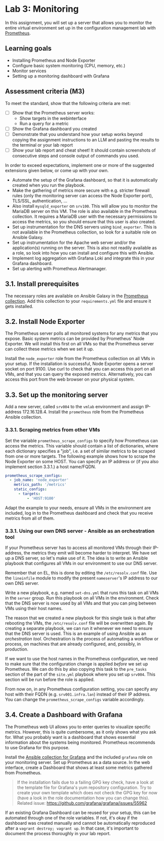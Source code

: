 # Lab 3: Monitoring

In this assignment, you will set up a server that allows you to monitor the entire virtual environment set up in the configuration management lab with [Prometheus](https://prometheus.io).

## Learning goals

- Installing Prometheus and Node Exporter
- Configure basic system monitoring (CPU, memory, etc.)
- Monitor services
- Setting up a monitoring dashboard with Grafana

## Assessment criteria (M3)

To meet the standard, show that the following criteria are met:

- [ ] Show that the Prometheus server works:
    - Show targets in the webinterface
    - Run a query for a metric
- [ ] Show the Grafana dashboard you created
- [ ] Demonstrate that you understand how your setup works beyond copying the assignment instructions to an LLM and pasting the results to the terminal or your lab report
- [ ] Show your lab report and cheat sheet! It should contain screenshots of consecutive steps and console output of commands you used.

In order to exceed expectations, implement one or more of the suggested extensions given below, or come up with your own.

- Automate the setup of the Grafana dashboard, so that it is automatically created when you run the playbook.
- Make the gathering of metrics more secure with e.g. stricter firewall rules (only the monitoring server can access the Node Exporter port), TLS/SSL, authentication, ...
- Also install `mysqld_exporter` on `srv100`. This will allow you to monitor the MariaDB server on this VM. The role is also available in the Prometheus collection. It requires a MariaDB user with the necessary permissions to access the metrics, so you should ensure that this user is also created.
- Set up instrumentation for the DNS servers using `bind_exporter`. This is not available in the Prometheus collection, so look for a suitable role on Ansible Galaxy.
- Set up instrumentation for the Apache web server and/or the application(s) running on the server. This is also not readily available as a role, so look into how you can install and configure this with Ansible.
- Implement log aggregation with Grafana Loki and integrate this in your Grafana dashboard.
- Set up alerting with Prometheus Alertmanager.

## 3.1. Install prerequisites

The necessary roles are available on Ansible Galaxy in the [Prometheus collection](https://galaxy.ansible.com/ui/repo/published/prometheus/prometheus/). Add this collection to your `requirements.yml` file and ensure it gets installed.

## 3.2. Install Node Exporter

The Prometheus server polls all monitored systems for any metrics that you expose. Basic system metrics can be provided by Prometheus' Node Exporter. We will install this first on all VMs so that the Prometheus server can collect these metrics when we set it up.

Install the `node_exporter` role from the Prometheus collection on all VMs in your setup. If the installation is successful, Node Exporter opens a server socket on port 9100. Use curl to check that you can access this port on all VMs, and that you can query the exposed metrics. Alternatively, you can access this port from the web browser on your physical system.

## 3.3. Set up the monitoring server

Add a new server, called `srv004` to the `vmlab` environment and assign IP-address 172.16.128.4. Install the `prometheus` role from the Prometheus Ansible collection.

### 3.3.1. Scraping metrics from other VMs

Set the variable `prometheus_scrape_configs` to specify how Prometheus can access the metrics. This variable should contain a list of dictionaries, where each dictionary specifies a "job", i.e. a set of similar metrics to be scraped from one or more targets. The following example shows how to scrape the Node Exporter on some HOST. You can specify an IP address or (if you also implement section 3.3.1.) a host name/FQDN.

```yaml
prometheus_scrape_configs:
  - job_name: 'node_exporter'
    metrics_path: '/metrics'
    static_configs:
      - targets:
          - 'HOST:9100'
```

Adapt the example to your needs, ensure all VMs in the environment are included, log in to the Prometheus dashboard and check that you receive metrics from all of them.

### 3.3.1. Using our own DNS server - Ansible as an orchestration tool

If your Prometheus server has to access all monitored VMs through their IP-address, the metrics they emit will become harder to interpret. We have set up a DNS server, so let's make use of it. The idea is to write an Ansible playbook that configures all VMs in our environment to use our DNS server.

Remember that on EL, this is done by editing the `/etc/resolv.conf` file. Use the `lineinfile` module to modify the present `nameserver`'s IP address to our own DNS server.

Write a new playbook, e.g. named `set-dns.yml` that runs this task on all VMs in the `server` group. Run this playbook on all VMs in the environment. Check that the DNS server is now used by all VMs and that you can ping between VMs using their host names.

The reason that we created a new playbook for this single task is that after rebooting the VMs, the `/etc/resolv.conf` file will be overwritten again. By creating a separate playbook, we can run it whenever we need to ensure that the DNS server is used. This is an example of using Ansible as an *orchestration tool*. Orchestration is the process of automating a workflow or process, on machines that are already configured, and, possibly, in production.

If we want to use the host names in the Prometheus configuration, we need to make sure that the configuration change is applied *before* we set up Prometheus. We can do this by also copying this task to the `pre_tasks` section of the part of the `site.yml` playbook where you set up `srv004`. This section will be run before the role is applied.

From now on, in any Prometheus configuration setting, you can specify any host with their FQDN (e.g. `srv001.infra.lan`) instead of their IP address. You can change the `prometheus_scrape_configs` variable accordingly.

## 3.4. Create a Dashboard with Grafana

The Prometheus web UI allows you to enter queries to visualize specific metrics. However, this is quite cumbersome, as it only shows what you ask for. What you probably want is a dashboard that shows essential information about the systems being monitored. Prometheus recommends to use Grafana for this purpose.

Install the [Ansible collection for Grafana](https://galaxy.ansible.com/ui/repo/published/grafana/grafana/) and the included `grafana`  role on your monitoring server. Set up Prometheus as a data source. In the web interface, create a Dashboard that shows at least some metrics gathered from Prometheus.

> If the installation fails due to a failing GPG key check, have a look at the template file for Grafana's yum repository configuration. Try to create your own template which does not check the GPG key for now (have a look in the role documentation how you can change this).
> Related issue: <https://github.com/grafana/grafana/issues/55962>

If an existing Grafana Dashboard can be reused for your setup, this can be automated through one of the role variables. If not, it's okay if the dashboard was created manually and cannot be automatically reproduced after a `vagrant destroy; vagrant up`. In that case, it's important to document the process thoroughly in your lab report.
